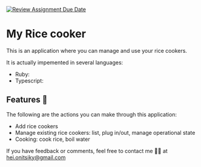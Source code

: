 [![Review Assignment Due Date](https://classroom.github.com/assets/deadline-readme-button-24ddc0f5d75046c5622901739e7c5dd533143b0c8e959d652212380cedb1ea36.svg)](https://classroom.github.com/a/__xb4cFP)

# My Rice cooker

This is an application where you can manage and use your rice cookers.

It is actually impemented in several languages:
- Ruby:
- Typescript:

## Features :rocket:
The following are the actions you can make through this application:

- Add rice cookers 
- Manage existing rice cookers: list, plug in/out, manage operational state
- Cooking: cook rice, boil water

If you have feedback or comments, feel free to contact me 👨‍🦱 at [hei.onitsiky@gmail.com](mailto:hei.onitsiky@gmail.com)